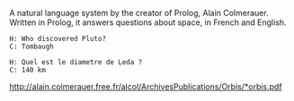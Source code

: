A natural language system by the creator of Prolog, Alain Colmerauer.
Written in Prolog, it answers questions about space, in French and English.

~~~
H: Who discovered Pluto?
C: Tombaugh

H: Quel est le diametre de Leda ?
C: 140 km
~~~

http://alain.colmerauer.free.fr/alcol/ArchivesPublications/Orbis/*orbis.pdf